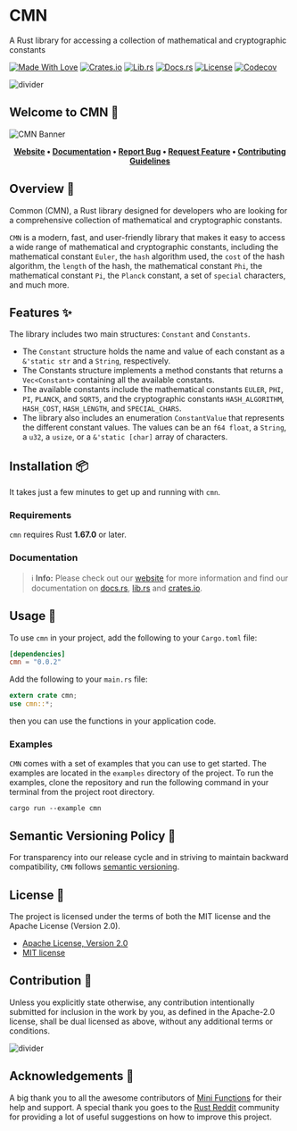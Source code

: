 # CMN

A Rust library for accessing a collection of mathematical and cryptographic constants

[![Made With Love][made-with-rust]][6] [![Crates.io][crates-badge]][8] [![Lib.rs][libs-badge]][10] [![Docs.rs][docs-badge]][9] [![License][license-badge]][2] [![Codecov][codecov-badge]][11]

![divider][divider]

## Welcome to CMN 👋

![CMN Banner][banner]

<!-- markdownlint-disable MD033 -->
<center>

**[Website][0]
• [Documentation][9]
• [Report Bug][3]
• [Request Feature][3]
• [Contributing Guidelines][4]**

</center>

<!-- markdownlint-enable MD033 -->

## Overview 📖

Common (CMN), a Rust library designed for developers who are looking for
a comprehensive collection of mathematical and cryptographic constants.

`CMN` is a modern, fast, and user-friendly library that makes it easy to
access a wide range of mathematical and cryptographic constants,
including the mathematical constant `Euler`, the `hash` algorithm used,
the `cost` of the hash algorithm, the `length` of the hash, the
mathematical constant `Phi`, the mathematical constant `Pi`, the
`Planck` constant, a set of `special` characters, and much more.

## Features ✨

The library includes two main structures: `Constant` and `Constants`.

- The `Constant` structure holds the name and value of each constant as
a `&'static str` and a `String`, respectively.
- The Constants structure implements a method constants that returns a
`Vec<Constant>` containing all the available constants.
- The available constants include the mathematical constants `EULER`,
`PHI`, `PI`, `PLANCK`, and `SQRT5`, and the cryptographic constants
`HASH_ALGORITHM`, `HASH_COST`, `HASH_LENGTH`, and `SPECIAL_CHARS`.
- The library also includes an enumeration `ConstantValue` that
represents the different constant values. The values can be an
`f64 float`, a `String`, a `u32`, a `usize`, or a `&'static [char]`
array of characters.

## Installation 📦

It takes just a few minutes to get up and running with `cmn`.

### Requirements

`cmn` requires Rust **1.67.0** or later.

### Documentation

> ℹ️ **Info:** Please check out our [website][0] for more information
and find our documentation on [docs.rs][9], [lib.rs][10] and
[crates.io][8].

## Usage 📖

To use `cmn` in your project, add the following to your
`Cargo.toml` file:

```toml
[dependencies]
cmn = "0.0.2"
```

Add the following to your `main.rs` file:

```rust
extern crate cmn;
use cmn::*;
```

then you can use the functions in your application code.

### Examples

`CMN` comes with a set of examples that you can use to get started. The
examples are located in the `examples` directory of the project. To run
the examples, clone the repository and run the following command in your
terminal from the project root directory.

```shell
cargo run --example cmn
```

## Semantic Versioning Policy 🚥

For transparency into our release cycle and in striving to maintain
backward compatibility, `CMN` follows [semantic versioning][7].

## License 📝

The project is licensed under the terms of both the MIT license and the
Apache License (Version 2.0).

- [Apache License, Version 2.0][1]
- [MIT license][2]

## Contribution 🤝

Unless you explicitly state otherwise, any contribution intentionally
submitted for inclusion in the work by you, as defined in the Apache-2.0
license, shall be dual licensed as above, without any additional terms
or conditions.

![divider][divider]

## Acknowledgements 💙

A big thank you to all the awesome contributors of [Mini Functions][6]
for their help and support. A special thank you goes to the
[Rust Reddit](https://www.reddit.com/r/rust/) community for providing a
lot of useful suggestions on how to improve this project.

[0]: https://minifunctions.com/cmn/
[1]: https://opensource.org/licenses/Apache-2.0
[2]: http://opensource.org/licenses/MIT
[3]: https://github.com/sebastienrousseau/cmn/issues
[4]: https://raw.githubusercontent.com/sebastienrousseau/cmn/main/.github/CONTRIBUTING.md
[6]: https://github.com/sebastienrousseau/cmn/graphs/contributors
[7]: http://semver.org/
[8]: https://crates.io/crates/cmn
[9]: https://docs.rs/cmn
[10]: https://lib.rs/crates/cmn
[11]: https://codecov.io/github/sebastienrousseau/cmn

[banner]: https://raw.githubusercontent.com/sebastienrousseau/vault/main/assets/cmn/banners/banner-cmn-1597x377.svg "CMN Banner"
[codecov-badge]: https://img.shields.io/codecov/c/github/sebastienrousseau/cmn?style=for-the-badge&token=0FZQGHLMOP 'Codecov'
[crates-badge]: https://img.shields.io/crates/v/cmn.svg?style=for-the-badge 'Crates.io'
[divider]: https://raw.githubusercontent.com/sebastienrousseau/vault/main/assets/elements/divider.svg "divider"
[docs-badge]: https://img.shields.io/docsrs/cmn.svg?style=for-the-badge 'Docs.rs'
[libs-badge]: https://img.shields.io/badge/lib.rs-v0.0.2-orange.svg?style=for-the-badge 'Lib.rs'
[license-badge]: https://img.shields.io/crates/l/cmn.svg?style=for-the-badge 'License'
[made-with-rust]: https://img.shields.io/badge/rust-f04041?style=for-the-badge&labelColor=c0282d&logo=rust 'Made With Rust'
